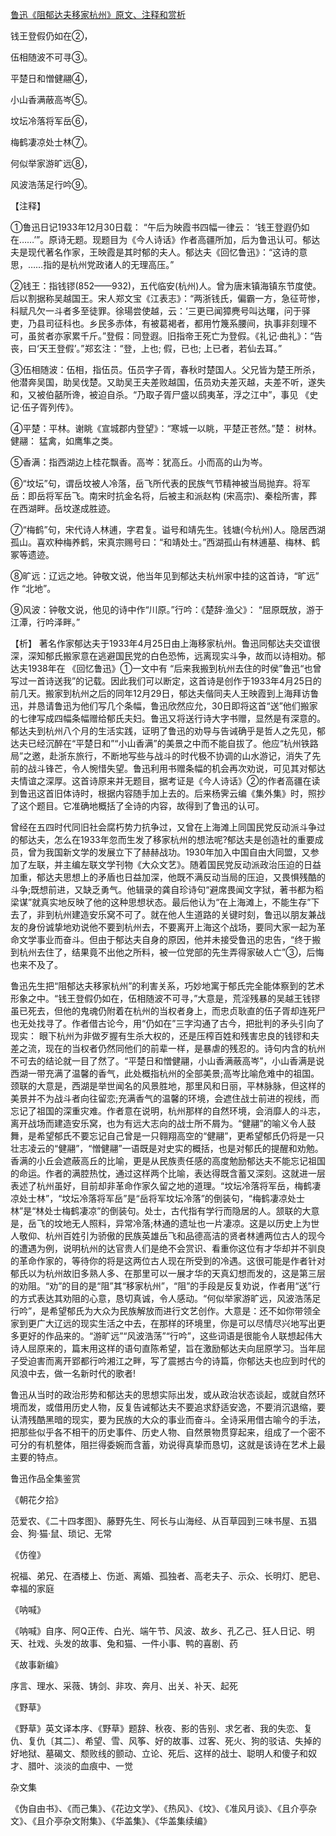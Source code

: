 [鲁迅《阻郁达夫移家杭州》原文、注释和赏析](https://www.vrrw.net/wx/9376.html)

钱王登假仍如在②，

伍相随波不可寻③。

平楚日和憎健翮④，

小山香满蔽高岑⑤。

坟坛冷落将军岳⑥，

梅鹤凄凉处士林⑦。

何似举家游旷远⑧，

风波浩荡足行吟⑨。

【注释】

①鲁迅日记1933年12月30日载： “午后为映霞书四幅一律云： ‘钱王登遐仍如在……’”。原诗无题。现题目为《今人诗话》作者高疆所加，后为鲁迅认可。郁达夫是现代著名作家，王映霞是其时郁的夫人。郁达夫《回忆鲁迅》：“这诗的意思，……指的是杭州党政诸人的无理高压。”

②钱王：指钱镠(852——932)，五代临安(杭州)人。曾为唐末镇海镇东节度使。后以割据称吴越国王。宋人郑文宝《江表志》：“两浙钱氏，偏霸一方，急征苛惨，科赋凡欠一斗者多至徒罪。徐瑒尝使越，云：‘三更已闻獐麂号叫达曙，问于驿吏，乃县司征科也。乡民多赤体，有被葛褐者，都用竹篾系腰间，执事非刻理不可，虽贫者亦家累千斤。”登假：同登遐。旧指帝王死亡为登假。《礼记·曲礼》：“告丧，曰‘天王登假’。”郑玄注：“登，上也; 假，已也; 上已者，若仙去耳。”

③伍相随波：伍相，指伍员。伍员字子胥，春秋时楚国人。父兄皆为楚王所杀，他潜奔吴国，助吴伐楚。又助吴王夫差败越国，伍员劝夫差灭越，夫差不听，遂失和，又被伯嚭所谗，被迫自杀。“乃取子胥尸盛以鸱夷革，浮之江中”，事见 《史记·伍子胥列传》。

④平楚：平林。谢眺《宣城郡内登望》：“寒城一以眺，平楚正苍然。”楚： 树林。健翮： 猛禽，如鹰隼之类。

⑤香满：指西湖边上桂花飘香。高岑：犹高丘。小而高的山为岑。

⑥“坟坛”句，谓岳坟被人冷落，岳飞所代表的民族气节精神被当局抛弃。将军岳：即岳将军岳飞。南宋时抗金名将，后被主和派赵构 (宋高宗)、秦桧所害，葬在西湖畔。岳坟遂成胜迹。

⑦“梅鹤”句，宋代诗人林逋，字君复。谥号和靖先生。钱塘(今杭州)人。隐居西湖孤山。喜欢种梅养鹤，宋真宗赐号曰：“和靖处士。”西湖孤山有林逋墓、梅林、鹤冢等遗迹。

⑧旷远：辽远之地。钟敬文说，他当年见到郁达夫杭州家中挂的这首诗，“旷远” 作 “北地”。

⑨风波：钟敬文说，他见的诗中作“川原。”行吟：《楚辞·渔父》： “屈原既放，游于江潭，行吟泽畔。”



【析】 著名作家郁达夫于1933年4月25日由上海移家杭州。鲁迅同郁达夫交谊很深，深知郁氏搬家意在逃避国民党的白色恐怖，远离现实斗争，故而以诗相劝。郁达夫1938年在 《回忆鲁迅》①一文中有 “后来我搬到杭州去住的时侯”鲁迅“也曾写过一首诗送我”的记载。因此我们可以断定，这首诗是创作于1933年4月25日的前几天。搬家到杭州之后的同年12月29日，郁达夫偕同夫人王映霞到上海拜访鲁迅，并恳请鲁迅为他们写几个条幅，鲁迅欣然应允，30日即将这首“送”他们搬家的七律写成四幅条幅赠给郁氏夫妇。鲁迅又将送行诗大字书赠，显然是有深意的。郁达夫到杭州八个月的生活实践，证明了鲁迅的劝导与告诫确乎是哲人之先见，郁达夫已经沉醉在“平楚日和”“小山香满”的美景之中而不能自拔了。他应“杭州铁路局”之邀，赴浙东旅行，不断地写些与战斗的时代极不协调的山水游记，消失了先前的战斗锋芒，令人惋惜失望。鲁迅利用书赠条幅的机会再次劝说，可见其对郁达夫情谊之深厚。这首诗原来并无题目，据考证是《今人诗话》②的作者高疆在读到鲁迅这首旧体诗时，根据内容随手加上去的。后来杨霁云编《集外集》时，照抄了这个题目。它准确地概括了全诗的内容，故得到了鲁迅的认可。

曾经在五四时代同旧社会腐朽势力抗争过，又曾在上海滩上同国民党反动派斗争过的郁达夫，怎么在1933年忽而生发了移家杭州的想法呢?郁达夫是创造社的重要成员，曾为我国新文学的发展立下了赫赫战功。1930年加入中国自由大同盟，又参加了左联，并主编左联文学刊物《大众文艺》。随着国民党反动派政治压迫的日益加重，郁达夫思想上的矛盾也日益加深，他既不满反动当局的压迫，又畏惧残酷的斗争;既想前进，又缺乏勇气。他辑录的龚自珍诗句“避席畏闻文字狱，著书都为稻梁谋”就真实地反映了他的这种思想状态。最后他认为“在上海滩上，不能生存”下去了，非到杭州建造安乐窝不可了。就在他人生道路的关键时刻，鲁迅以朋友兼战友的身份诚挚地劝说他不要到杭州去，不要离开上海这个战场，要同大家一起为革命文学事业而奋斗。但由于郁达夫自身的原因，他并未接受鲁迅的忠告，“终于搬到杭州去住了，结果竟不出他之所料，被一位党部的先生弄得家破人亡”③，后悔也来不及了。

鲁迅先生把“阻郁达夫移家杭州”的利害关系，巧妙地寓于郁氏完全能体察到的艺术形象之中。“钱王登假仍如在，伍相随波不可寻，”大意是，荒淫残暴的吴越王钱镠虽已死去，但他的鬼魂仍附着在杭州的当权者身上，而忠贞耿直的伍子胥却连死尸也无处找寻了。作者借古论今，用“仍如在”三字沟通了古今，把批判的矛头引向了现实： 眼下杭州为非做歹握有生杀大权的，还是压榨百姓和残害忠良的钱镠和夫差之流，现在的当权者仍然同他们的前辈一样，是暴虐的残忍的。诗句内含的杭州不可去的结论就一目了然了。“平楚日和憎健翮，小山香满蔽高岑”，小山香满是说西湖一带充满了温馨的香气，此处概指杭州的全部美景;高岑比喻危难中的祖国。颈联的大意是，西湖是举世闻名的风景胜地，那里风和日丽，平林脉脉，但这样的美景并不为战斗者向往留恋;充满香气的温馨的环境，会遮住战士前进的视线，而忘记了祖国的深重灾难。作者意在说明，杭州那样的自然环境，会消靡人的斗志，离开战场而建造安乐窝，也为有远大志向的战士所不屑为。“健翮”的喻义令人鼓舞，是希望郁氏不要忘记自己曾是一只翱翔高空的“健翮”，更希望郁氏仍将是一只壮志凌云的“健翮”，“憎健翮”一语既是对史实的概括，也是对郁氏的提醒和劝勉。香满的小丘会遮蔽高丘的比喻，更是从民族责任感的高度勉励郁达夫不能忘记祖国的命运。作者的满腔热忱，通过这样两个比喻，表达得既含蓄又深刻。这就进一层表述了杭州虽好，目前却非革命作家久留之地的道理。“坟坛冷落将军岳，梅鹤凄凉处士林”，“坟坛冷落将军岳”是“岳将军坟坛冷落”的倒装句，“梅鹤凄凉处士林”是“林处士梅鹤凄凉”的倒装句。处士，古代指有学行而隐居的人。颔联的大意是，岳飞的坟地无人照料，异常冷落;林通的遗址也一片凄凉。这是以历史上为世人敬仰、杭州百姓引为骄傲的民族英雄岳飞和品德高洁的贤者林逋两位古人的现今的遭遇为例，说明杭州的达官贵人们是绝不会赏识、看重你这位有才华却并不驯良的革命作家的，等待你的将是这两位古人现在所受到的冷遇。这很可能是作者针对郁氏以为杭州故旧多熟人多、在那里可以一展才华的天真幻想而发的，这是第三层的劝阻。“劝”的目的是“阻”其“移家杭州”，“阻”的手段是反复劝说，作者用“送”行的方式表达其劝阻的心意，恳切真诚，令人感动。“何似举家游旷远，风波浩荡足行吟”，是希望郁氏为大众为民族解放而进行文艺创作。大意是：还不如你带领全家到更广大辽远的现实生活之中去，在那样的环境里，你是可以尽情尽兴地写出更多更好的作品来的。“游旷远”“风波浩荡”“行吟”，这些词语是很能令人联想起伟大诗人屈原来的，篇末用这样的语句直陈希望，旨在激励郁达夫向屈原学习。当年屈子受迫害而离开郢都行吟湘江之畔，写了震撼古今的诗篇，你郁达夫也应到时代的风浪中去，做一名新时代的歌者!

鲁迅从当时的政治形势和郁达夫的思想实际出发，或从政治状态谈起，或就自然环境而发，或借用历史人物，反复告诫郁达夫不要追求舒适安逸，不要消沉退缩，要认清残酷黑暗的现实，要为民族的大众的事业而奋斗。全诗采用借古喻今的手法，把那些似乎各不相干的历史事件、历史人物、自然景物贯穿起来，组成了一个密不可分的有机整体，阻拦得委婉而含蓄，劝说得真挚而恳切，这就是该诗在艺术上最主要的特点。

鲁迅作品全集鉴赏

《朝花夕拾》

范爱农、《二十四孝图》、藤野先生、阿长与山海经、从百草园到三味书屋、五猖会、狗·猫·鼠、琐记、无常

《仿徨》

祝福、弟兄、在酒楼上、伤逝、离婚、孤独者、高老夫子、示众、长明灯、肥皂、幸福的家庭

《呐喊》

《呐喊》自序、阿Q正传、白光、端午节、风波、故乡、孔乙己、狂人日记、明天、社戏、头发的故事、兔和猫、一件小事、鸭的喜剧、药

《故事新编》

序言、理水、采薇、铸剑、非攻、奔月、出关、补天、起死

《野草》

《野草》英文译本序、《野草》题辞、秋夜、影的告别、求乞者、我的失恋、复仇、复仇〔其二〕、希望、雪、风筝、好的故事、过客、死火、狗的驳诘、失掉的好地狱、墓碣文、颓败线的颤动、立论、死后、这样的战士、聪明人和傻子和奴才、腊叶、淡淡的血痕中、一觉

杂文集

《伪自由书》、《而己集》、《花边文学》、《热风》、《坟》、《准风月谈》、《且介亭杂文》、《且介亭杂文附集》、《华盖集》、《华盖集续编》


